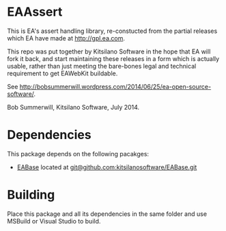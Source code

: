 EAAssert
=============

This is EA's assert handling library, re-constucted from the partial releases
which EA have made at http://gpl.ea.com.

This repo was put together by Kitsilano Software in the hope that EA will fork it back,
and start maintaining these releases in a form which is actually usable, rather than just
meeting the bare-bones legal and technical requirement to get EAWebKit buildable.

See http://bobsummerwill.wordpress.com/2014/06/25/ea-open-source-software/.

Bob Summerwill, Kitsilano Software, July 2014.

Dependencies
=============
This package depends on the following pacakges:

- [EABase](https://github.com/kitsilanosoftware/EABase "EABase") located at [git@github.com:kitsilanosoftware/EABase.git](git@github.com:kitsilanosoftware/EABase.git "git@github.com:kitsilanosoftware/EABase.git")


Building
=============
Place this package and all its dependencies in the same folder and use MSBuild or Visual Studio to build. 
